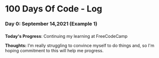 # 100 Days Of Code - Log

### Day 0: September 14,2021 (Example 1)
#####

**Today's Progress**: Continuing my learning at FreeCodeCamp

**Thoughts:** I'm really struggling to convince myself to do things and, so I'm hoping commitment to this will help me progress.

